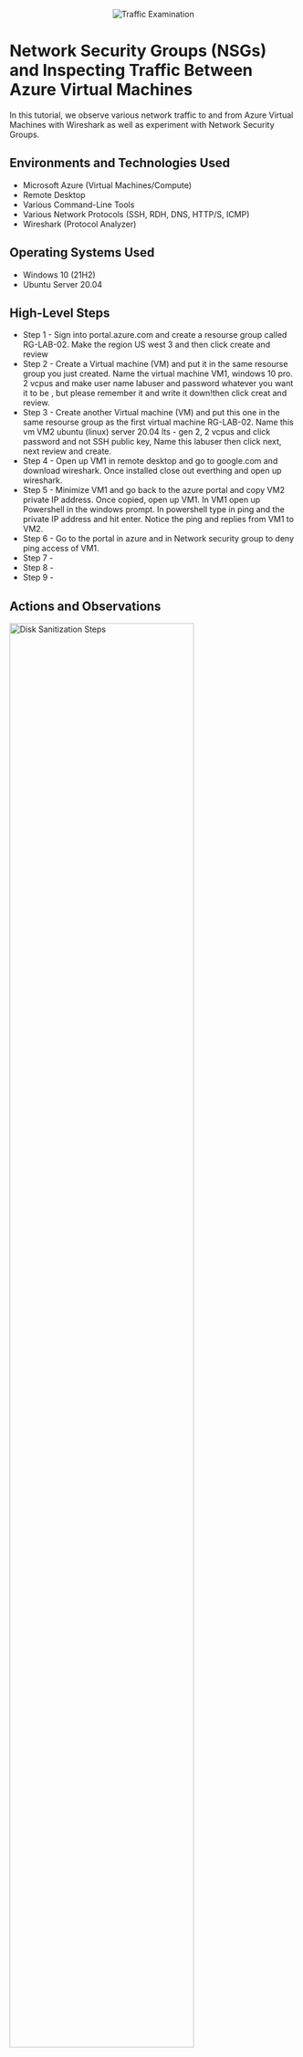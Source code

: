 <p align="center">
<img src="https://i.imgur.com/Ua7udoS.png" alt="Traffic Examination"/>
</p>

<h1>Network Security Groups (NSGs) and Inspecting Traffic Between Azure Virtual Machines</h1>
In this tutorial, we observe various network traffic to and from Azure Virtual Machines with Wireshark as well as experiment with Network Security Groups. <br />



<h2>Environments and Technologies Used</h2>

- Microsoft Azure (Virtual Machines/Compute)
- Remote Desktop
- Various Command-Line Tools
- Various Network Protocols (SSH, RDH, DNS, HTTP/S, ICMP)
- Wireshark (Protocol Analyzer)

<h2>Operating Systems Used </h2>

- Windows 10 (21H2)
- Ubuntu Server 20.04

<h2>High-Level Steps</h2>

- Step 1 - Sign into portal.azure.com and create a resourse group called RG-LAB-02. Make the region US west 3 and then click create and review 
- Step 2 - Create a Virtual machine (VM) and put it in the same resourse group you just created. Name the virtual machine VM1, windows 10 pro. 2 vcpus and make user name labuser and password whatever you want it to be , but please remember it and write it down!then click creat and review. 
- Step 3 - Create another Virtual machine (VM) and put this one in the same resourse group as the first virtual machine RG-LAB-02. Name this vm VM2 ubuntu (linux) server 20.04 lts - gen 2, 2 vcpus and click password and not SSH public key, Name this labuser then click next, next review and create. 
- Step 4 - Open up VM1 in remote desktop and go to google.com and download wireshark. Once installed close out everthing and open up wireshark. 
- Step 5 - Minimize VM1 and go back to the azure portal and copy VM2 private IP address. Once  copied, open up VM1. In VM1 open up Powershell in the windows prompt. In powershell type in ping and the private IP address and hit enter. Notice the ping and replies from VM1 to VM2. 
- Step 6 - Go to the portal in azure and in Network security group to deny ping access of VM1. 
- Step 7 - 
- Step 8 - 
- Step 9 - 





<h2>Actions and Observations</h2>

<p>
<img src="https://i.imgur.com/f5vVlgU.png" height="80%" width="80%" alt="Disk Sanitization Steps"/>
</p>
<p>
Once signed into azure, create a resource group and call it RG-LAB-02. RG is for Resourse group. 
</p>
<br />

<p>
<img src="https://i.imgur.com/LQfZV4v.png" height="80%" width="80%" alt="Disk Sanitization Steps"/>
</p>
<p>
Make sure the resourse group is us west 3 .
</p>
<br />

<p>
<img src="https://i.imgur.com/oomnUxU.png" height="80%" width="80%" alt="Disk Sanitization Steps"/>
</p>
<p>
Create a Virtual Machine (VM). Put it in the same resourse group you just created. RG-LAB-02
</p>
<br />
<p>
<img src="https://i.imgur.com/ZIOtKAC.png" height="80%" width="80%" alt="Disk Sanitization Steps"/>
</p>
<p>
Name the Virtual Machine (VM1). US west 3 user name labuser and password (something you will not forget) same resource group RG-LAB-02 windows 10 pro version 2vcpu and click review and create. 
</p>
<br />
<p>
<img src="https://i.imgur.com/f2maKSL.png" height="80%" width="80%" alt="Disk Sanitization Steps"/>
</p>
<p>
Name the Virtual Machine (VM2). Us west 3 name labuser and password (something you will not forget) same resource group RG-LAB-02 ubuntu server (linux) 20.04 Lts-gen2 click password and not SSH public key click review and create. 
</p>
<br />
<p>
<img src="https://i.imgur.com/IFlouzd.png" height="80%" width="80%" alt="Disk Sanitization Steps"/>
</p>
<p>
Open up VM1 in remote desktop and go to google.com and download wireshark. Then download windows installer(64-bit). Then click open file click next through everthing to install and finish. Once installed close out everthing and open up wireshark. Click the windows tab and type wireshark and click the wireshark app. Once in wire shark click the shark fin in the upper left corner to start seeing live actual traffic happening in VM1.
</p>
<br />
<p>
<img src="https://i.imgur.com/NR5CnFd.png" height="80%" width="80%" alt="Disk Sanitization Steps"/>
</p>
<p>
Minimized VM1 and find go into VM2 to get the private IP address. Copy it and go back to VM1. Click the windows button and type powershell and open up powershell.(More powerful command-line shell and scripting language than the Command-prompt, similar to command prompt) In the top bar click and type in ICMP (Inter control messaging protocol) and hit enter. Notice how everthing stopped?. 
</p>
<br />
<p>
<img src="https://i.imgur.com/UiaJmII.png" height="80%" width="80%" alt="Disk Sanitization Steps"/>
</p>
<p>
In powershell type in ping 10.0.0.5 (VM2 private Ip address). Hit enter and you will notice the ping and replies. Type in ping 10.0.0.5 (space) -t. Now you will be ping forever. pretty cool.
</p>
<br />
<p>
<img src="https://i.imgur.com/W1BfEjy.png" height="80%" width="80%" alt="Disk Sanitization Steps"/>
</p>
<p>
Lorem ipsum dolor. Go back to the azure portal and click virtual machines and search for network security group. Click VM2 network security group. From here we will be denying VM1 ping access.
</p>
<br />
</p>
<br />
<p>
<img src="https://i.imgur.com/hr4O4QJ.png" height="80%" width="80%" alt="Disk Sanitization Steps"/>
</p>
<p>
Lorem ipsum dolor sit amet. Under settings click inbound security roles for VM2 firewall. Click add to add a rule to deny traffic. Source - any. Source destination - *. Destination - any. Service custom. Destination port ranges *. Protocol ICMP (Intercontrol messaging protocol). Action - deny. Priority 200. That way it will cancel the traffic before is comes in at 300.
</p>
<br />
</p>
<br />
<p>
<img src="https://i.imgur.com/Dd5BmL4.png" height="80%" width="80%" alt="Disk Sanitization Steps"/>
</p>
<p>
Lorem ipsum dolor 
</p>
<br />
</p>
<br />
<p>
<img src="https://i.imgur.com/Xsn0rU1.png" height="80%" width="80%" alt="Disk Sanitization Steps"/>
</p>
<p>
Lorem ipsum dolor sit amet.
</p>
<br />
</p>
<br />
<p>
<img src="https://i.imgur.com/iXqPyaD.png" height="80%" width="80%" alt="Disk Sanitization Steps"/>
</p>
<p>
Lorem ipsum dolor 
</p>
<br />
</p>
<br />
<p>
<img src="https://i.imgur.com/v9aMadS.png" height="80%" width="80%" alt="Disk Sanitization Steps"/>
</p>
<p>
Lorem ipsum dolor sit amet.
</p>
<br />
